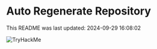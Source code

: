 # Auto Regenerate Repository

This README was last updated: 2024-09-29 16:08:02

 ![TryHackMe](https://tryhackme.com/badge/533634)